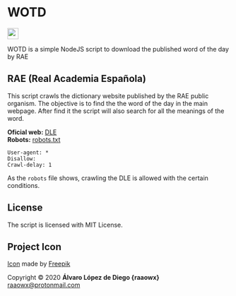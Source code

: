 # WOTD

<img
src="./wotd.png" width="25">

WOTD is a simple NodeJS script to download the published word of the day by RAE

## RAE (Real Academia Española)

This script crawls the dictionary website published by the RAE public organism. The objective is to find the the word of the day in the main webpage. After find it the script will also search for all the meanings of the word.

**Oficial web:** [DLE](https://dle.rae.es)  
**Robots:** [robots.txt](https://dle.rae.es/robots.txt)  

```plaintext
User-agent: *
Disallow:
Crawl-delay: 1
```

As the `robots` file shows, crawling the DLE is allowed with the certain conditions.

## License

The script is licensed with MIT License.

## Project Icon

[Icon](https://www.flaticon.com/free-icon/profanity_1686501) made by [Freepik](https://www.flaticon.com/authors/freepik)

Copyright © 2020 **Álvaro López de Diego {raaowx}** <raaowx@protonmail.com>
